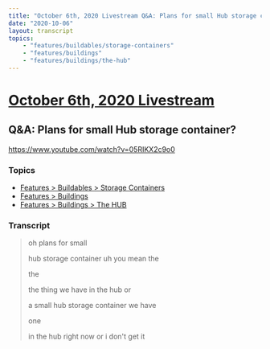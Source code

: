 ```yaml
---
title: "October 6th, 2020 Livestream Q&A: Plans for small Hub storage container?"
date: "2020-10-06"
layout: transcript
topics:
    - "features/buildables/storage-containers"
    - "features/buildings"
    - "features/buildings/the-hub"
---
```

# [October 6th, 2020 Livestream](../2020-10-06.md)
## Q&A: Plans for small Hub storage container?
https://www.youtube.com/watch?v=05RIKX2c9o0

### Topics
* [Features > Buildables > Storage Containers](../topics/features/buildables/storage-containers.md)
* [Features > Buildings](../topics/features/buildings.md)
* [Features > Buildings > The HUB](../topics/features/buildings/the-hub.md)

### Transcript

> oh plans for small
>
> hub storage container uh you mean the
>
> the
>
> the thing we have in the hub or
>
> a small hub storage container we have
>
> one
>
> in the hub right now or i don't get it
